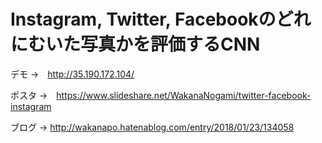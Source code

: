 # Instagram, Twitter, Facebookのどれにむいた写真かを評価するCNN

デモ →　http://35.190.172.104/ 

ポスタ →　https://www.slideshare.net/WakanaNogami/twitter-facebook-instagram 

ブログ → http://wakanapo.hatenablog.com/entry/2018/01/23/134058 
